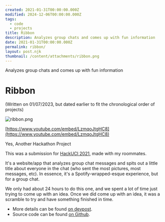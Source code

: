 ```yaml
---
created: 2021-01-31T00:00:00.000Z
modified: 2024-12-06T00:00:00.000Z
tags:
  - code
  - projects
title: Ribbon
description: Analyzes group chats and comes up with fun information
date: 2021-01-31T00:00:00.000Z
permalink: ribbon/
layout: post.njk
thumbnail: /content/attachments/ribbon.png
---
```


Analyzes group chats and comes up with fun information

# Ribbon

(Written on 01/07/2023, but dated earlier to fit the chronological order of projects)

![ribbon.png](/content/attachments/ribbon.png)

[https://www.youtube.com/embed/LzmqoJtgHC8](https://www.youtube.com/embed/LzmqoJtgHC8)

Yes, Another Hackathon Project

This was a submission for [HackUCI 2021](https://hackuci-2021.devpost.com/), made with my roommates.

It's a website/app that analyzes group chat messages and spits out a little title about everyone in the chat (who sent the most pictures, most messages, etc). In essence, it's a Spotify-wrapped-esque experience, but for a group chat.

We only had about 24 hours to do this one, and we spent a lot of time just trying to come up with an idea. Once we did come up with an idea, it was a scramble to try and have something finished in time.

- More details can be found [on devpost](https://devpost.com/software/ribbon-gcnuet).
- Source code can be found [on Github](https://github.com/a-lafrance/Ribbon).
